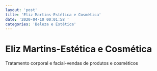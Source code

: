 ```yaml
---
layout: 'post'
title: 'Eliz Martins-Estética e Cosmética'
date: '2020-04-10 00:01:58 '
categories: 'Beleza e Estética'
---
```


# Eliz Martins-Estética e Cosmética

Tratamento corporal e facial-vendas de produtos e cosméticos
